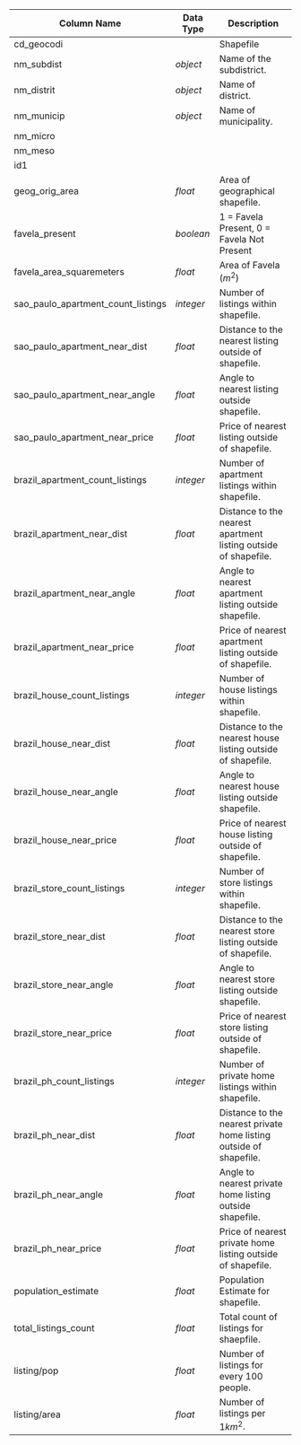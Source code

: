|Column Name|Data Type|Description|
|---|---|---|  
cd_geocodi| | Shapefile 
nm_subdist|*object*| Name of the subdistrict.  
nm_distrit|*object*| Name of district.  
nm_municip|*object*| Name of municipality.  
nm_micro| |   
nm_meso| |  
id1| |  
geog_orig_area| *float* | Area of geographical  shapefile.  
favela_present|*boolean*| 1 = Favela Present, 0 = Favela Not Present|  
favela_area_squaremeters| *float*| Area of Favela ($m^2$)  
sao_paulo_apartment_count_listings| *integer* | Number of listings within shapefile.  
sao_paulo_apartment_near_dist| *float* | Distance to the nearest listing outside of shapefile.
sao_paulo_apartment_near_angle| *float* | Angle to nearest listing outside shapefile. 
sao_paulo_apartment_near_price| *float* |  Price of nearest listing outside of shapefile.
brazil_apartment_count_listings| *integer* | Number of apartment listings within shapefile.
brazil_apartment_near_dist| *float* |Distance to the nearest apartment listing outside of shapefile.
brazil_apartment_near_angle| *float* | Angle to nearest apartment listing outside shapefile.
brazil_apartment_near_price| *float* |  Price of nearest apartment listing outside of shapefile.
brazil_house_count_listings| *integer* |  Number of house listings within shapefile.
brazil_house_near_dist| *float* |  Distance to the nearest house listing outside of shapefile.
brazil_house_near_angle| *float* |  Angle to nearest house listing outside shapefile.
brazil_house_near_price| *float* |  Price of nearest house listing outside of shapefile.
brazil_store_count_listings| *integer* |  Number of store listings within shapefile.
brazil_store_near_dist| *float* |  Distance to the nearest store listing outside of shapefile.
brazil_store_near_angle| *float* |  Angle to nearest store listing outside shapefile.
brazil_store_near_price| *float* |  Price of nearest store listing outside of shapefile.
brazil_ph_count_listings| *integer* |  Number of private home listings within shapefile.
brazil_ph_near_dist| *float* |  Distance to the nearest private home listing outside of shapefile.
brazil_ph_near_angle| *float* |  Angle to nearest private home listing outside shapefile.
brazil_ph_near_price| *float* |  Price of nearest private home listing outside of shapefile.
population_estimate| *float* |  Population Estimate for shapefile. 
total_listings_count| *float* | Total count of listings for shaepfile.
listing/pop| *float* | Number of listings for every 100 people.
listing/area| *float* | Number of listings per $1km^2$.
